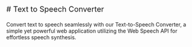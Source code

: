 <p style="font-size: 20px;"># Text to Speech Converter</p>

Convert text to speech seamlessly with our Text-to-Speech Converter, a simple yet powerful web application utilizing the Web Speech API for effortless speech synthesis.
